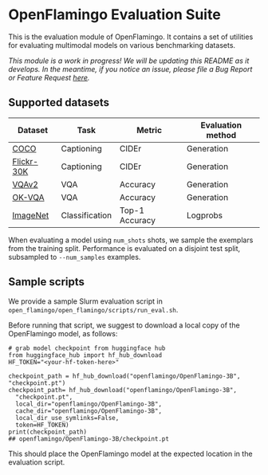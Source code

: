 # OpenFlamingo Evaluation Suite

This is the evaluation module of OpenFlamingo. It contains a set of utilities for evaluating multimodal models on various benchmarking datasets.

*This module is a work in progress! We will be updating this README as it develops. In the meantime, if you notice an issue, please file a Bug Report or Feature Request [here](https://github.com/mlfoundations/open_flamingo/issues/new/choose).*

## Supported datasets

|Dataset|Task|Metric|Evaluation method|
|-------|----|------|-----------------|
|[COCO](https://arxiv.org/abs/1405.0312)|Captioning|CIDEr|Generation|
|[Flickr-30K](https://aclanthology.org/Q14-1006/)|Captioning|CIDEr|Generation|
|[VQAv2](https://arxiv.org/abs/1612.00837v3)|VQA|Accuracy|Generation|
|[OK-VQA](https://arxiv.org/abs/1906.00067)|VQA|Accuracy|Generation|
|[ImageNet](https://arxiv.org/abs/1409.0575)|Classification|Top-1 Accuracy|Logprobs|

When evaluating a model using `num_shots` shots, we sample the exemplars from the training split. Performance is evaluated on a disjoint test split, subsampled to `--num_samples` examples.

## Sample scripts

We provide a sample Slurm evaluation script in `open_flamingo/open_flamingo/scripts/run_eval.sh`.

Before running that script, we suggest to download a local copy of the OpenFlamingo model, as follows:

```
# grab model checkpoint from huggingface hub
from huggingface_hub import hf_hub_download
HF_TOKEN="<your-hf-token-here>"

checkpoint_path = hf_hub_download("openflamingo/OpenFlamingo-3B", "checkpoint.pt")
checkpoint_path= hf_hub_download("openflamingo/OpenFlamingo-3B", 
  "checkpoint.pt", 
  local_dir="openflamingo/OpenFlamingo-3B", 
  cache_dir="openflamingo/OpenFlamingo-3B", 
  local_dir_use_symlinks=False,
  token=HF_TOKEN)
print(checkpoint_path)
## openflamingo/OpenFlamingo-3B/checkpoint.pt
```

This should place the OpenFlamingo model at the expected location in the evaluation script.
